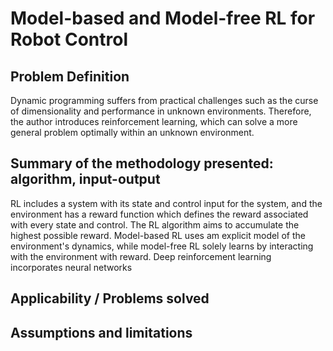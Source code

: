 # Model-based and Model-free RL for Robot Control
## Problem Definition
Dynamic programming suffers from practical challenges such as the curse of dimensionality and performance in unknown environments. Therefore, the author introduces reinforcement learning, which can solve a more general problem optimally within an unknown environment. 

## Summary of the methodology presented: algorithm, input-output
RL includes a system with its state and control input for the system, and the environment has a reward function which defines the reward associated with every state and control. The RL algorithm aims to accumulate the highest possible reward. Model-based RL uses am explicit model of the environment's dynamics, while model-free RL solely learns by interacting with the environment with reward. Deep reinforcement learning incorporates neural networks

## Applicability / Problems solved


## Assumptions and limitations
